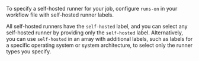 To specify a self-hosted runner for your job, configure `runs-on` in your workflow file with self-hosted runner labels.

All self-hosted runners have the `self-hosted` label, and you can select any self-hosted runner by providing only the `self-hosted` label. Alternatively, you can use `self-hosted` in an array with additional labels, such as labels for a specific operating system or system architecture, to select only the runner types you specify.
